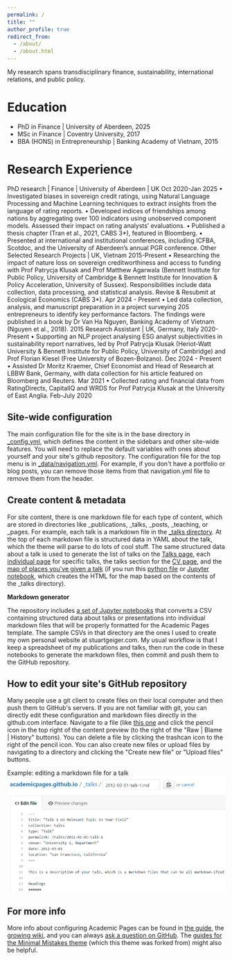 ```yaml
---
permalink: /
title: ""
author_profile: true
redirect_from: 
  - /about/
  - /about.html
---
```

My research spans transdisciplinary finance, sustainability, international relations, and public policy.


Education
======
* PhD in Finance | University of Aberdeen, 2025
* MSc in Finance | Coventry University, 2017
* BBA (HONS) in Entrepreneurship | Banking Academy of Vietnam, 2015

Research Experience
======
PhD research | Finance | University of Aberdeen | UK	Oct 2020-Jan 2025
•	Investigated biases in sovereign credit ratings, using Natural Language Processing and Machine Learning techniques to extract insights from the language of rating reports.
•	Developed indices of friendships among nations by aggregating over 100 indicators using unobserved component models. Assessed their impact on rating analysts’ evaluations.
•	Published a thesis chapter (Tran et al., 2021, CABS 3*), featured in Bloomberg.
•	Presented at international and institutional conferences, including ICFBA, Scotdoc, and the University of Aberdeen’s annual PGR conference.
Other Selected Research Projects | UK, Vietnam	2015-Present
•	Researching the impact of nature loss on sovereign creditworthiness and access to funding with Prof Patrycja Klusak and Prof Matthew Agarwala (Bennett Institute for Public Policy, University of Cambridge & Bennett Institute for Innovation & Policy Acceleration, University of Sussex). Responsibilities include data collection, data processing, and statistical analysis. Revise & Resubmit at Ecological Economics (CABS 3*).	Apr 2024 - Present
•	Led data collection, analysis, and manuscript preparation in a project surveying 205 entrepreneurs to identify key performance factors. The findings were published in a book by Dr Van Ha Nguyen, Banking Academy of Vietnam (Nguyen et al., 2018). 	2015
Research Assistant | UK, Germany, Italy	2020-Present
•	Supporting an NLP project analysing ESG analyst subjectivities in sustainability report narratives, led by Prof Patrycja Klusak (Heriot-Watt University & Bennett Institute for Public Policy, University of Cambridge) and Prof Florian Kiesel (Free University of Bozen-Bolzano).	Dec 2024 - Present
•	Assisted Dr Moritz Kraemer, Chief Economist and Head of Research at LBBW Bank, Germany, with data collection for his article featured on Bloomberg and Reuters.	Mar 2021
•	Collected rating and financial data from RatingDirects, CapitalIQ and WRDS for Prof Patrycja Klusak at the University of East Anglia.	 Feb-July 2020

Site-wide configuration
------
The main configuration file for the site is in the base directory in [_config.yml](https://github.com/academicpages/academicpages.github.io/blob/master/_config.yml), which defines the content in the sidebars and other site-wide features. You will need to replace the default variables with ones about yourself and your site's github repository. The configuration file for the top menu is in [_data/navigation.yml](https://github.com/academicpages/academicpages.github.io/blob/master/_data/navigation.yml). For example, if you don't have a portfolio or blog posts, you can remove those items from that navigation.yml file to remove them from the header. 

Create content & metadata
------
For site content, there is one markdown file for each type of content, which are stored in directories like _publications, _talks, _posts, _teaching, or _pages. For example, each talk is a markdown file in the [_talks directory](https://github.com/academicpages/academicpages.github.io/tree/master/_talks). At the top of each markdown file is structured data in YAML about the talk, which the theme will parse to do lots of cool stuff. The same structured data about a talk is used to generate the list of talks on the [Talks page](https://academicpages.github.io/talks), each [individual page](https://academicpages.github.io/talks/2012-03-01-talk-1) for specific talks, the talks section for the [CV page](https://academicpages.github.io/cv), and the [map of places you've given a talk](https://academicpages.github.io/talkmap.html) (if you run this [python file](https://github.com/academicpages/academicpages.github.io/blob/master/talkmap.py) or [Jupyter notebook](https://github.com/academicpages/academicpages.github.io/blob/master/talkmap.ipynb), which creates the HTML for the map based on the contents of the _talks directory).

**Markdown generator**

The repository includes [a set of Jupyter notebooks](https://github.com/academicpages/academicpages.github.io/tree/master/markdown_generator
) that converts a CSV containing structured data about talks or presentations into individual markdown files that will be properly formatted for the Academic Pages template. The sample CSVs in that directory are the ones I used to create my own personal website at stuartgeiger.com. My usual workflow is that I keep a spreadsheet of my publications and talks, then run the code in these notebooks to generate the markdown files, then commit and push them to the GitHub repository.

How to edit your site's GitHub repository
------
Many people use a git client to create files on their local computer and then push them to GitHub's servers. If you are not familiar with git, you can directly edit these configuration and markdown files directly in the github.com interface. Navigate to a file (like [this one](https://github.com/academicpages/academicpages.github.io/blob/master/_talks/2012-03-01-talk-1.md) and click the pencil icon in the top right of the content preview (to the right of the "Raw | Blame | History" buttons). You can delete a file by clicking the trashcan icon to the right of the pencil icon. You can also create new files or upload files by navigating to a directory and clicking the "Create new file" or "Upload files" buttons. 

Example: editing a markdown file for a talk
![Editing a markdown file for a talk](/images/editing-talk.png)

For more info
------
More info about configuring Academic Pages can be found in [the guide](https://academicpages.github.io/markdown/), the [growing wiki](https://github.com/academicpages/academicpages.github.io/wiki), and you can always [ask a question on GitHub](https://github.com/academicpages/academicpages.github.io/discussions). The [guides for the Minimal Mistakes theme](https://mmistakes.github.io/minimal-mistakes/docs/configuration/) (which this theme was forked from) might also be helpful.
